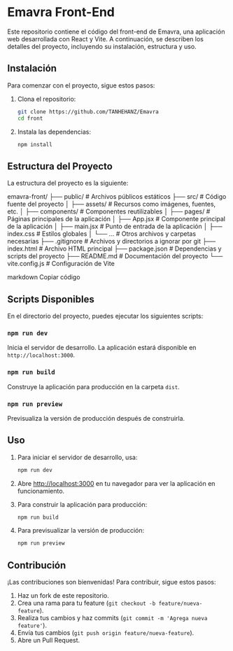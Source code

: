 # Emavra Front-End

Este repositorio contiene el código del front-end de Emavra, una aplicación web desarrollada con React y Vite. A continuación, se describen los detalles del proyecto, incluyendo su instalación, estructura y uso.

## Instalación

Para comenzar con el proyecto, sigue estos pasos:

1. Clona el repositorio:
    ```bash
    git clone https://github.com/TANHEHANZ/Emavra
    cd front
    ```

2. Instala las dependencias:
    ```bash
    npm install
    ```

## Estructura del Proyecto

La estructura del proyecto es la siguiente:

emavra-front/
├── public/ # Archivos públicos estáticos
├── src/ # Código fuente del proyecto
│ ├── assets/ # Recursos como imágenes, fuentes, etc.
│ ├── components/ # Componentes reutilizables
│ ├── pages/ # Páginas principales de la aplicación
│ ├── App.jsx # Componente principal de la aplicación
│ ├── main.jsx # Punto de entrada de la aplicación
│ ├── index.css # Estilos globales
│ └── ... # Otros archivos y carpetas necesarias
├── .gitignore # Archivos y directorios a ignorar por git
├── index.html # Archivo HTML principal
├── package.json # Dependencias y scripts del proyecto
├── README.md # Documentación del proyecto
└── vite.config.js # Configuración de Vite

markdown
Copiar código

## Scripts Disponibles

En el directorio del proyecto, puedes ejecutar los siguientes scripts:

### `npm run dev`

Inicia el servidor de desarrollo. La aplicación estará disponible en `http://localhost:3000`.

### `npm run build`

Construye la aplicación para producción en la carpeta `dist`.

### `npm run preview`

Previsualiza la versión de producción después de construirla.

## Uso

1. Para iniciar el servidor de desarrollo, usa:
    ```bash
    npm run dev
    ```

2. Abre [http://localhost:3000](http://localhost:3000) en tu navegador para ver la aplicación en funcionamiento.

3. Para construir la aplicación para producción:
    ```bash
    npm run build
    ```

4. Para previsualizar la versión de producción:
    ```bash
    npm run preview
    ```

## Contribución

¡Las contribuciones son bienvenidas! Para contribuir, sigue estos pasos:

1. Haz un fork de este repositorio.
2. Crea una rama para tu feature (`git checkout -b feature/nueva-feature`).
3. Realiza tus cambios y haz commits (`git commit -m 'Agrega nueva feature'`).
4. Envía tus cambios (`git push origin feature/nueva-feature`).
5. Abre un Pull Request.
